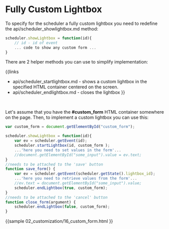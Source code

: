 Fully Custom Lightbox
==============

To specify for the scheduler a fully custom lightbox you need to redefine the api/scheduler_showlightbox.md method:

~~~js
scheduler.showLightbox = function(id){
	// id - id of event
    ... code to show any custom form ...
}
~~~

There are 2 helper methods you can use to simplify implementation:

{{links
- api/scheduler_startlightbox.md - shows a custom lightbox in the specified HTML container centered on the screen.
- api/scheduler_endlightbox.md - closes the lightbox
}}

<br>

Let's assume that you have the **#custom_form** HTML container somewhere on the page. Then, to implement a custom lightbox you can use this: 

~~~js
var custom_form = document.getElementById("custom_form");

scheduler.showLightbox = function(id){
	var ev = scheduler.getEvent(id);
	scheduler.startLightbox(id, custom_form );
	...'here you need to set values in the form'...
    //document.getElementById("some_input").value = ev.text;
}
//needs to be attached to the 'save' button
function save_form() {
	var ev = scheduler.getEvent(scheduler.getState().lightbox_id);
	...'here you need to retrieve values from the form'...
    //ev.text = document.getElementById("some_input").value;
	scheduler.endLightbox(true, custom_form);
}
//needs to be attached to the 'cancel' button
function close_form(argument) {
	scheduler.endLightbox(false, custom_form);
}
~~~

{{sample
	02_customization/16_custom_form.html
}}
